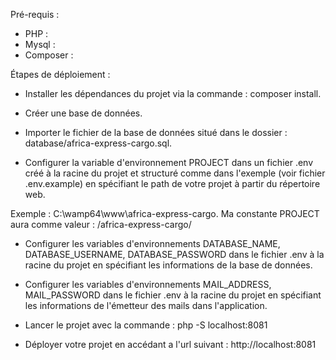Pré-requis : 

- PHP : 
- Mysql : 
- Composer : 


Étapes de déploiement : 

- Installer les dépendances du projet via la commande : composer install.

- Créer une base de données.

- Importer le fichier de la base de données situé dans le dossier : database/africa-express-cargo.sql.

- Configurer la variable d'environnement PROJECT dans un fichier .env créé à la racine du projet et structuré comme dans l'exemple (voir fichier .env.example) en spécifiant le path de votre projet à partir du répertoire web. 

Exemple : C:\wamp64\www\africa-express-cargo. Ma constante PROJECT aura comme valeur : /africa-express-cargo/

- Configurer les variables d'environnements DATABASE_NAME, DATABASE_USERNAME, DATABASE_PASSWORD dans le fichier .env à la racine du projet en spécifiant les informations de la base de données.

- Configurer les variables d'environnements MAIL_ADDRESS, MAIL_PASSWORD dans le fichier .env à la racine du projet en spécifiant les informations de l'émetteur des mails dans l'application.

- Lancer le projet avec la commande : php -S localhost:8081

- Déployer votre projet en accédant a l'url suivant : http://localhost:8081